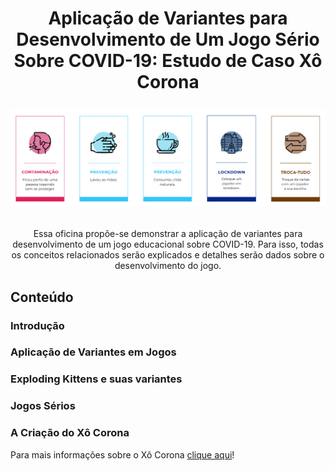 <h1 align="center">

Aplicação de Variantes para Desenvolvimento de Um Jogo Sério Sobre COVID-19: Estudo de Caso Xô Corona

<p align="center"><img src="imagens/cartas.png" alt="Algumas cartas do jogo Xô Corona" /></p>

</h1>

<p align="center">Essa oficina propõe-se demonstrar a aplicação de variantes para desenvolvimento de um jogo educacional sobre COVID-19. Para isso, todas os conceitos relacionados serão explicados e detalhes serão dados sobre o desenvolvimento do jogo.</p>

## Conteúdo
### Introdução

### Aplicação de Variantes em Jogos

### Exploding Kittens e suas variantes

### Jogos Sérios

### A Criação do Xô Corona

Para mais informações sobre o Xô Corona [clique aqui](https://github.com/tekpixo/xo-corona)!